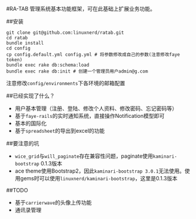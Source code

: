 #RA-TAB
管理系统基本功能框架，可在此基础上扩展业务功能。

##安装
```shell
git clone git@github.com:linuxnerd/ratab.git
cd ratab
bundle install
cd config
cp config.default.yml config.yml # 将参数修改成自己的参数(注意修改faye token)
bundle exec rake db:schema:load
bundle exec rake db:init # 创建一个管理员用户admin@g.com
```
注意修改`config/environments`下各环境的邮箱配置

##已经实现了什么？

 - 用户基本管理（注册、登陆、修改个人资料、修改密码、忘记密码等）
 - 基于`faye-rails`的实时通知系统，直接操作Notification模型即可
 - 基本的国际化
 - 基于`spreadsheet`的导出到excel的功能

##要注意的坑
 - `wice_grid`与`will_paginate`存在兼容性问题，paginate使用`kaminari-bootstrap` 0.1.3版本
 - ace theme使用Bootstrap2，因此`kaminari-bootstrap 3.0.1`无法使用。使用gems时可以使用`linuxnerd/kaminari-bootstrap`，这里是0.1.3版本

##TODO
 - 基于`carrierwave`的头像上传功能
 - 通讯录管理
